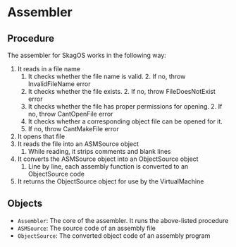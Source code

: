 # Assembler

## Procedure

The assembler for SkagOS works in the following way:

1. It reads in a file name
    1. It checks whether the file name is valid.
        2. If no, throw InvalidFileName error
    2. It checks whether the file exists.
        2. If no, throw FileDoesNotExist error
    3. It checks whether the file has proper permissions for opening.
        2. If no, throw CantOpenFile error
    4. It checks whether a corresponding object file can be opened for it.
    2. If no, throw CantMakeFile error
2. It opens that file
3. It reads the file into an ASMSource object
    1. While reading, it strips comments and blank lines
4. It converts the ASMSource object into an ObjectSource object
    1. Line by line, each assembly function is converted to an ObjectSource code
5. It returns the ObjectSource object for use by the VirtualMachine

## Objects

- `Assembler`: The core of the assembler. It runs the above-listed procedure
- `ASMSource`: The source code of an assembly file
- `ObjectSource`: The converted object code of an assembly program
